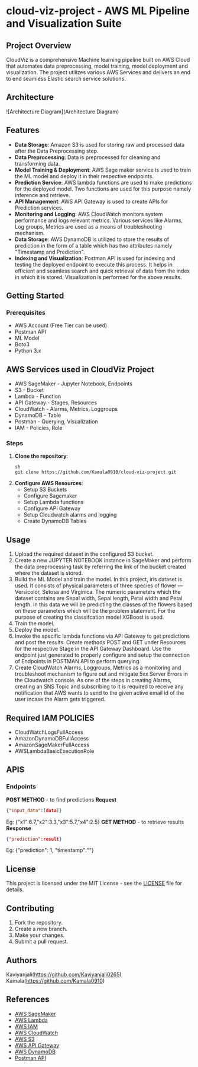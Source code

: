 
# cloud-viz-project - AWS ML Pipeline and Visualization Suite

## Project Overview

CloudViz is a comprehensive Machine learning pipeline built on AWS Cloud that automates data preprocessing, model training, model deployment and visualization. The project utilizes various AWS Services and delivers an end to end seamless Elastic search service solutions.

## Architecture

![Architecture Diagram](Architecture Diagram)

## Features 

- **Data Storage**: Amazon S3 is used for storing raw and processed data after the Data Preprocessing step.
- **Data Preprocessing**: Data is preprocessed for cleaning and transforming data.
- **Model Training & Deployment**: AWS Sage maker service is used to train the ML model and deploy it in their respective endpoints.
- **Prediction Service**: AWS lambda functions are used to make predictions for the deployed model. Two functions are used for this purpose namely inference and retrieve.
- **API Management**: AWS API Gateway is used to create APIs for Prediction services.
- **Monitoring and Logging**: AWS CloudWatch monitors system performance and logs relevant metrics. Various services like Alarms, Log groups, Metrics are used as a means of troubleshooting mechanism.
- **Data Storage**: AWS DynamoDB is utilized to store the results of prediction in the form of a table which has two attributes namely "Timestamp and Prediction".
- **Indexing and Visualization**: Postman API is used for indexing and testing the deployed endpoint to execute this process. It helps in efficient and seamless search and quick retrieval of data from the index in which it is stored. Visualization is performed for the above results.

## Getting Started

### Prerequisites

  - AWS Account (Free Tier can be used)
  - Postman API
  - ML Model
  - Boto3
  - Python 3.x

## AWS Services used in CloudViz Project

- AWS SageMaker - Jupyter Notebook, Endpoints
- S3 - Bucket
- Lambda - Function
- API Gateway - Stages, Resources
- CloudWatch - Alarms, Metrics, Loggroups
- DynamoDB - Table
- Postman - Querying, Visualization
- IAM - Policies, Role

### Steps

1. **Clone the repository**:
   ```
   sh
   git clone https://github.com/Kamala0910/cloud-viz-project.git
   ```
2. **Configure AWS Resources**:
   - Setup S3 Buckets
   - Configure Sagemaker
   - Setup Lambda functions
   - Configure API Gateway
   - Setup Cloudwatch alarms and logging
   - Create DynamoDB Tables

## Usage

1. Upload the required dataset in the configured S3 bucket.
2. Create a new JUPYTER NOTEBOOK instance in SageMaker and perform the data preprocessing task by referring the link of the bucket created where the dataset is stored.
3. Build the ML Model and train the model.
    In this project, iris dataset is used. It consists of physical parameters of three species of flower — Versicolor, Setosa and Virginica. The numeric parameters which the dataset contains are Sepal width, Sepal length, Petal width and Petal length. In this data we will be predicting the classes of the flowers based on these parameters which will be the problem statement. For the purpose of creating the classifcation model XGBoost is used.
4. Train the model.
5. Deploy the model.
6. Invoke the specific lambda functions via API Gateway to get predictions and post the results. Create methods POST and GET under Resources for the respective Stage in the API Gateway Dashboard. Use the endpoint just generated to properly configure and setup the connection of Endpoints in POSTMAN API to perform querying.
7. Create CloudWatch Alarms, Loggroups, Metrics as a monitoring and troubleshoot mechanism to figure out and mitigate 5xx Server Errors in the Cloudwatch console. As one of the steps in creating Alarms, creating an SNS Topic and subscribing to it is required to receive any notification that AWS wants to send to the given active email id of the user incase the Alarm gets triggered.

## Required IAM POLICIES

- CloudWatchLogsFullAccess
- AmazonDynamoDBFullAccess
- AmazonSageMakerFullAccess
- AWSLambdaBasicExecutionRole

## APIS

### Endpoints

**POST METHOD** - to find predictions
  **Request**
  ```json
{"input_data":[data]}
  ```
Eg: 
{"x1":6.7,"x2":3.3,"x3":5.7,"x4":2.5}
**GET METHOD** - to retrieve results
  **Response**
  ```json
{"prediction":result}
  ```
Eg:
{"prediction": 1,
"timestamp":""}

## License 

This project is licensed under the MIT License - see the [LICENSE](LICENSE) file for details.

## Contributing

1. Fork the repository.
2. Create a new branch.
3. Make your changes.
4. Submit a pull request.

## Authors

Kaviyanjali(https://github.com/Kaviyanjali0265)
Kamala(https://github.com/Kamala0910)


## References
- [AWS SageMaker](https://docs.aws.amazon.com/sagemaker/)
- [AWS Lambda](https://docs.aws.amazon.com/lambda/)
- [AWS IAM](https://docs.aws.amazon.com/iam/)
- [AWS CloudWatch](https://docs.aws.amazon.com/cloudwatch/)
- [AWS S3](https://docs.aws.amazon.com/s3/)
- [AWS API Gateway](https://docs.aws.amazon.com/apigateway/)
- [AWS DynamoDB](https://docs.aws.amazon.com/dynamodb/)
- [Postman API](https://learning.postman.com/docs/introduction/overview/)
